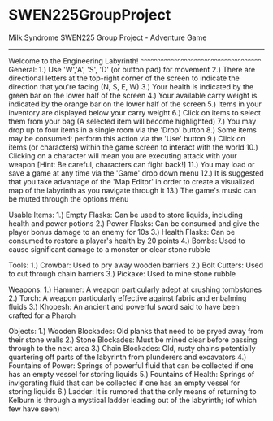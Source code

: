 # SWEN225GroupProject

Milk Syndrome SWEN225 Group Project - Adventure Game

____________________________________
Welcome to the Engineering Labyrinth!
^^^^^^^^^^^^^^^^^^^^^^^^^^^^^^^^^^^^
General:
1.) Use 'W','A', 'S', 'D' (or button pad) for movement
2.) There are directional letters at the top-right corner of the screen to indicate
    the direction that you're facing (N, S, E, W)
3.) Your health is indicated by the green bar on the lower half of the screen
4.) Your available carry weight is indicated by the orange bar on the lower half of the screen
5.) Items in your inventory are displayed below your carry weight
6.) Click on items to select them from your bag (A selected item will become highlighted)
7.) You may drop up to four items in a single room via the 'Drop' button
8.) Some items may be consumed: perform this action via the 'Use' button
9.) Click on items (or characters) within the game screen to interact with the world
10.) Clicking on a character will mean you are executing attack with your weapon
    [Hint: Be careful, characters can fight back!]
11.) You may load or save a game at any time via the 'Game' drop down menu
12.) It is suggested that you take advantage of the 'Map Editor' in order to create a
    visualized map of the labyrinth as you navigate through it
13.) The game's music can be muted through the options menu

Usable Items:
1.) Empty Flasks: Can be used to store liquids, including health and power potions
2.) Power Flasks: Can be consumed and give the player bonus damage to an enemy for 10s
3.) Health Flasks: Can be consumed to restore a player's health by 20 points
4.) Bombs: Used to cause significant damage to a monster or clear stone rubble

Tools:
1.) Crowbar: Used to pry away wooden barriers
2.) Bolt Cutters: Used to cut through chain barriers
3.) Pickaxe: Used to mine stone rubble

Weapons:
1.) Hammer: A weapon particularly adept at crushing tombstones
2.) Torch: A weapon particularly effective against fabric and enbalming fluids
3.) Khopesh: An ancient and powerful sword said to have been crafted for a Pharoh

Objects:
1.) Wooden Blockades: Old planks that need to be pryed away from their stone walls
2.) Stone Blockades: Must be mined clear before passing through to the next area
3.) Chain Blockades: Old, rusty chains potentially quartering off parts of the labyrinth
    from plunderers and excavators
4.) Fountains of Power: Springs of powerful fluid that can be collected if one has an
    empty vessel for storing liquids
5.) Fountains of Health: Springs of invigorating fluid that can be collected if one has an
    empty vessel for storing liquids
6.) Ladder: It is rumored that the only means of returning to Kelburn is through a mystical
    ladder leading out of the labyrinth; (of which few have seen)